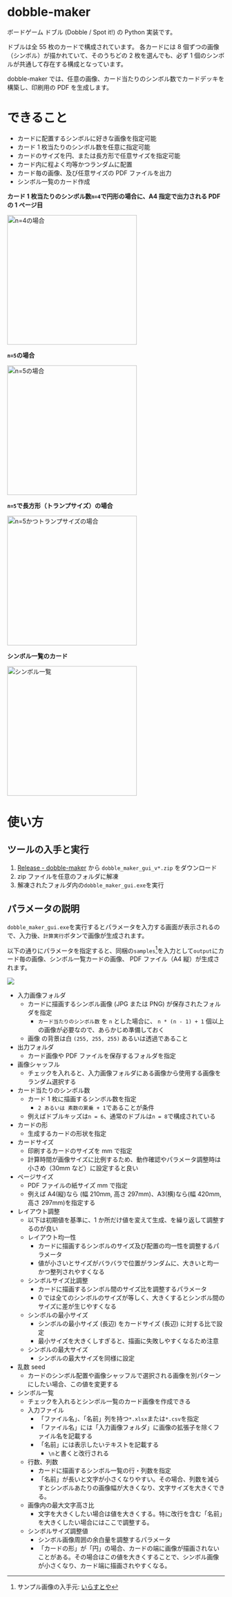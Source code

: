 # dobble-maker

ボードゲーム ドブル (Dobble / Spot it!) の Python 実装です。

ドブルは全 55 枚のカードで構成されています。
各カードには 8 個ずつの画像（シンボル）が描かれていて、そのうちどの 2 枚を選んでも、必ず 1 個のシンボルが共通して存在する構成となっています。

dobble-maker では、任意の画像、カード当たりのシンボル数でカードデッキを構築し、印刷用の PDF を生成します。

# できること

- カードに配置するシンボルに好きな画像を指定可能
- カード 1 枚当たりのシンボル数を任意に指定可能
- カードのサイズを円、または長方形で任意サイズを指定可能
- カード内に程よく均等かつランダムに配置
- カード毎の画像、及び任意サイズの PDF ファイルを出力
- シンボル一覧のカード作成

**カード 1 枚当たりのシンボル数`n=4`で円形の場合に、A4 指定で出力される PDF の 1 ページ目**

<img alt="n=4の場合" src=readme_images/card_4.png width=300px>

**`n=5`の場合**

<img alt="n=5の場合" src=readme_images/card_5.png width=300px>

**`n=5`で長方形（トランプサイズ）の場合**

<img alt="n=5かつトランプサイズの場合" src=readme_images/card_5_trump.png width=300px>

**シンボル一覧のカード**

<img alt="シンボル一覧" src=readme_images/thumbnails.png width=300px>

# 使い方

## ツールの入手と実行

1. [Release - dobble-maker](https://github.com/youce23/dobble-maker/releases) から `dobble_maker_gui_v*.zip` をダウンロード
2. zip ファイルを任意のフォルダに解凍
3. 解凍されたフォルダ内の`dobble_maker_gui.exe`を実行

## パラメータの説明

`dobble_maker_gui.exe`を実行するとパラメータを入力する画面が表示されるので、入力後、`計算実行`ボタンで画像が生成されます。

以下の通りにパラメータを指定すると、同梱の`samples`[^sample_source]を入力として`output`にカード毎の画像、シンボル一覧カードの画像、 PDF ファイル（A4 縦）が生成されます。

[^sample_source]: サンプル画像の入手元: [いらすとや](https://www.irasutoya.com/)

![](readme_images/gui.png)

- 入力画像フォルダ
  - カードに描画するシンボル画像 (JPG または PNG) が保存されたフォルダを指定
    - `カード当たりのシンボル数` を `n` とした場合に、 `n * (n - 1) + 1` 個以上の画像が必要なので、あらかじめ準備しておく
  - 画像 の背景は白 `(255, 255, 255)` あるいは透過であること
- 出力フォルダ
  - カード画像や PDF ファイルを保存するフォルダを指定
- 画像シャッフル
  - チェックを入れると、入力画像フォルダにある画像から使用する画像をランダム選択する
- カード当たりのシンボル数
  - カード 1 枚に描画するシンボル数を指定
    - `2 あるいは 素数の累乗 + 1`であることが条件
  - 例えばドブルキッズは`n = 6`、通常のドブルは`n = 8`で構成されている
- カードの形
  - 生成するカードの形状を指定
- カードサイズ
  - 印刷するカードのサイズを mm で指定
  - 計算時間が画像サイズに比例するため、動作確認やパラメータ調整時は小さめ（30mm など）に設定すると良い
- ページサイズ
  - PDF ファイルの紙サイズ mm で指定
  - 例えば A4(縦)なら (幅 210mm, 高さ 297mm)、A3(横)なら(幅 420mm, 高さ 297mm)を指定する
- レイアウト調整
  - 以下は初期値を基準に、1 か所だけ値を変えて生成、を繰り返して調整するのが良い
  - レイアウト均一性
    - カードに描画するシンボルのサイズ及び配置の均一性を調整するパラメータ
    - 値が小さいとサイズがバラバラで位置がランダムに、大きいと均一かつ整列されやすくなる
  - シンボルサイズ比調整
    - カードに描画するシンボル間のサイズ比を調整するパラメータ
    - 0 では全てのシンボルのサイズが等しく、大きくするとシンボル間のサイズに差が生じやすくなる
  - シンボルの最小サイズ
    - シンボルの最小サイズ (長辺) をカードサイズ (長辺) に対する比で設定
    - 最小サイズを大きくしすぎると、描画に失敗しやすくなるため注意
  - シンボルの最大サイズ
    - シンボルの最大サイズを同様に設定
- 乱数 seed
  - カードのシンボル配置や画像シャッフルで選択される画像を別パターンにしたい場合、この値を変更する
- シンボル一覧
  - チェックを入れるとシンボル一覧のカード画像を作成できる
  - 入力ファイル
    - 「ファイル名」、「名前」列を持つ`*.xlsx`または`*.csv`を指定
    - 「ファイル名」には「入力画像フォルダ」に画像の拡張子を除くファイル名を記載する
    - 「名前」には表示したいテキストを記載する
      - `\n`と書くと改行される
  - 行数、列数
    - カードに描画するシンボル一覧の行・列数を指定
    - 「名前」が長いと文字が小さくなりやすい。その場合、列数を減らすとシンボルあたりの画像幅が大きくなり、文字サイズを大きくできる。
  - 画像内の最大文字高さ比
    - 文字を大きくしたい場合は値を大きくする。特に改行を含む「名前」を大きくしたい場合にはここで調整する。
  - シンボルサイズ調整値
    - シンボル画像周囲の余白量を調整するパラメータ
    - 「カードの形」が「円」の場合、カードの端に画像が描画されないことがある。その場合はこの値を大きくすることで、シンボル画像が小さくなり、カード端に描画されやすくなる。
